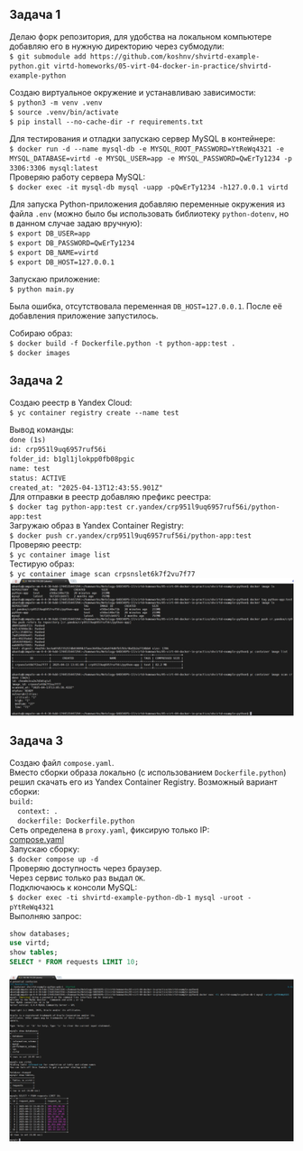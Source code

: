 ## Задача 1
Делаю форк репозитория, для удобства на локальном компьютере добавляю его в нужную директорию через субмодули:  
`$ git submodule add https://github.com/koshnv/shvirtd-example-python.git virtd-homeworks/05-virt-04-docker-in-practice/shvirtd-example-python`

Создаю виртуальное окружение и устанавливаю зависимости:  
`$ python3 -m venv .venv`  
`$ source .venv/bin/activate`  
`$ pip install --no-cache-dir -r requirements.txt`  

Для тестирования и отладки запускаю сервер MySQL в контейнере:  
`$ docker run -d --name mysql-db -e MYSQL_ROOT_PASSWORD=YtReWq4321 -e MYSQL_DATABASE=virtd -e MYSQL_USER=app -e MYSQL_PASSWORD=QwErTy1234 -p 3306:3306 mysql:latest`  
Проверяю работу сервера MySQL:  
`$ docker exec -it mysql-db mysql -uapp -pQwErTy1234 -h127.0.0.1 virtd`  

Для запуска Python-приложения добавляю переменные окружения из файла `.env` (можно было бы использовать библиотеку `python-dotenv`, но в данном случае задаю вручную):  
`$ export DB_USER=app`  
`$ export DB_PASSWORD=QwErTy1234`  
`$ export DB_NAME=virtd`  
`$ export DB_HOST=127.0.0.1`  

Запускаю приложение:  
`$ python main.py`  

Была ошибка, отсутствовала переменная `DB_HOST=127.0.0.1`. После её добавления приложение запустилось.  

Собираю образ:  
`$ docker build -f Dockerfile.python -t python-app:test .`  
`$ docker images`

## Задача 2

Создаю реестр в Yandex Cloud:  
`$ yc container registry create --name test`  

Вывод команды:  
    `done (1s)`  
    `id: crp951l9uq6957ruf56i`  
    `folder_id: b1gl1jlokpp0fb08pgic`  
    `name: test`  
    `status: ACTIVE`  
    `created_at: "2025-04-13T12:43:55.901Z"`  
Для отправки в реестр добавляю префикс реестра:  
`$ docker tag python-app:test cr.yandex/crp951l9uq6957ruf56i/python-app:test`  
Загружаю образ в Yandex Container Registry:  
`$ docker push cr.yandex/crp951l9uq6957ruf56i/python-app:test`  
Проверяю реестр:  
`$ yc container image list`  
Тестирую образ:  
`$ yc container image scan crpsnslet6k7f2vu7f77`  
![Сканрование образа](img/scan_yandex_cloud_container_registry.png)

## Задача 3
Создаю файл `compose.yaml`.  
Вместо сборки образа локально (с использованием `Dockerfile.python`) решил скачать его из Yandex Container Registry. Возможный вариант сборки:  
`build:`  
`  context: .`  
`  dockerfile: Dockerfile.python`  
Сеть определена в `proxy.yaml`, фиксирую только IP:  
[compose.yaml](shvirtd-example-python/compose.yaml)  
Запускаю сборку:  
`$ docker compose up -d`  
Проверяю доступность через браузер.  
Через сервис только раз выдал `OK`.  
Подключаюсь к консоли MySQL:  
`$ docker exec -ti shvirtd-example-python-db-1 mysql -uroot -pYtReWq4321`  
Выполняю запрос:  
```sql  
show databases;  
use virtd;  
show tables;  
SELECT * FROM requests LIMIT 10;
```  
![ответ на 3 задание](img/Ответ_задание_3.png)  